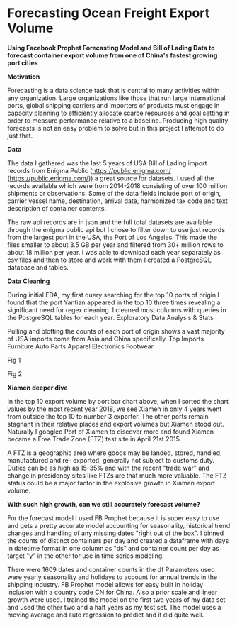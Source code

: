 
# Forecasting Ocean Freight Export Volume

__Using Facebook Prophet Forecasting Model and Bill of Lading Data to forecast container export volume from one of China's fastest growing port cities__

__Motivation__

Forecasting is a data science task that is central to many activities within any organization. Large organizations like those that run large international ports, global shipping carriers and importers of products must engage in capacity planning to efficiently allocate scarce resources and goal setting in order to measure performance relative to a baseline. Producing high quality forecasts is not an easy problem to solve but in this project I attempt to do just that.

__Data__

The data I gathered was the last 5 years of USA Bill of Lading import records from Enigma Public (https://public.enigma.com/ (https://public.enigma.com/)) a great source for datasets. I used all the records available which were from 2014-2018 consisting of over 100 million shipments or observations. Some of the data fields include port of origin, carrier vessel name, destination, arrival date, harmonized tax code and text description of container contents.

The raw api records are in json and the full total datasets are available through the enigma public api but I chose to filter down to use just records from the largest port in the USA, the Port of Los Angeles. This made the files smaller to about 3.5 GB per year and filtered from 30+ million rows to about 18 million per year. I was able to download each year separately as csv files and then to store and work with them I created a PostgreSQL database and tables.

__Data Cleaning__

During initial EDA, my first query searching for the top 10 ports of origin I found that the port Yantian appeared in the top 10 three times revealing a significant need for regex cleaning. I cleaned most columns with queries in the PostgreSQL tables for each year.
Exploratory Data Analysis & Stats

Pulling and plotting the counts of each port of origin shows a vast majority of USA imports come from Asia and China specifically. Top Imports Furniture Auto Parts Apparel Electronics Footwear  

Fig 1

Fig 2
   
 __Xiamen deeper dive__
 
In the top 10 export volume by port bar chart above, when I sorted the chart values by the most recent year 2018, we see Xiamen in only 4 years went from outside the top 10 to number 3 exporter. The other ports remain stagnant in their relative places and export volumes but Xiamen stood out. Naturally I googled Port of Xiamen to discover more and found Xiamen became a Free Trade Zone (FTZ) test site in April 21st 2015.

A FTZ is a geographic area where goods may be landed, stored, handled, manufactured and re- exported, generally not subject to customs duty. Duties can be as high as 15-35% and with the recent "trade war" and change in presidency sites like FTZs are that much more valuable. The FTZ status could be a major factor in the explosive growth in Xiamen export volume.

__With such high growth, can we still accurately forecast volume?__

For the forecast model I used FB Prophet because it is super easy to use and gets a pretty accurate model accounting for seasonality, historical trend changes and handling of any missing dates "right out of the box". I binned the counts of distinct containers per day and created a dataframe with days in datetime format in one column as "ds" and container count per day as target "y" in the other for use in time series modeling.
 
There were 1609 dates and container counts in the df Parameters used were yearly seasonality and holidays to account for annual trends in the shipping industry. FB Prophet model allows for easy built in holiday inclusion with a country code CN for China. Also a prior scale and linear growth were used. I trained the model on the first two years of my data set and used the other two and a half years as my test set. The model uses a moving average and auto regression to predict and it did quite well.
